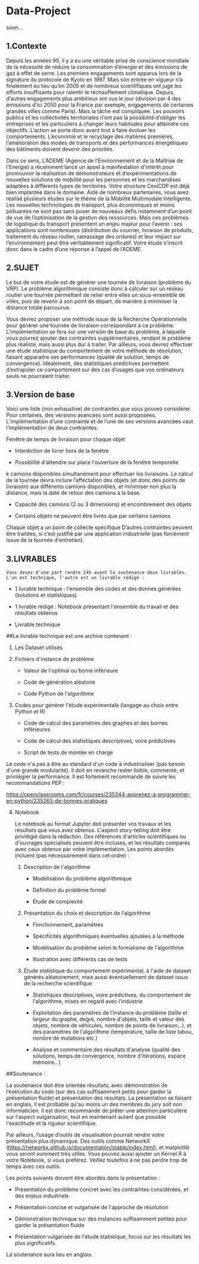 # Data-Project

soon...

## 1.Contexte

Depuis les années 90, il y a eu une véritable prise de conscience mondiale de la nécessité de réduire la consommation d’énergie et des émissions de gaz à effet de serre. Les premiers engagements sont apparus lors de la signature du protocole de Kyoto en 1997. Mais son entrée en vigueur n’a finalement eu lieu qu’en 2005 et de nombreux scientifiques ont jugé les efforts insuffisants pour ralentir le réchauffement climatique. Depuis, d’autres engagements plus ambitieux ont vus le jour (division par 4 des émissions d’ici 2050 pour la France par exemple, engagements de certaines grandes villes comme Paris). Mais la tâche est compliquée. Les pouvoirs publics et les collectivités territoriales n’ont pas la possibilité d’obliger les entreprises et les particuliers à changer leurs habitudes pour atteindre ces objectifs. L’action se porte donc avant tout à faire évoluer les comportements. L’économie et le recyclage des matières premières, l’amélioration des modes de transports et des performances énergétiques des bâtiments doivent devenir des priorités.

Dans ce sens, L’ADEME (Agence de l’Environnement et de la Maîtrise de l’Energie) a récemment lancé un appel à manifestation d’intérêt pour promouvoir la réalisation de démonstrateurs et d’expérimentations de nouvelles solutions de mobilité pour les personnes et les marchandises adaptées à différents types de territoires. Votre structure CesiCDP est déjà bien implantée dans le domaine. Aidé de nombreux partenaires, vous avez réalisé plusieurs études sur le thème de la Mobilité Multimodale Intelligente. Les nouvelles technologies de transport, plus économiques et moins polluantes ne sont pas sans poser de nouveaux défis notamment d’un point de vue de l’optimisation de la gestion des ressources. Mais ces problèmes de logistique du transport présentent un enjeu majeur pour l’avenir : ses applications sont nombreuses (distribution du courrier, livraison de produits, traitement du réseau routier, ramassage des ordures) et leur impact sur l’environnement peut être véritablement significatif. Votre étude s’inscrit donc dans le cadre d’une réponse à l’appel de l’ADEME.

## 2.SUJET

Le but de votre étude est de générer une tournée de livraison (problème du VRP). Le problème algorithmique consiste donc à calculer sur un réseau routier une tournée permettant de relier entre elles un sous-ensemble de villes, puis de revenir à son point de départ, de manière à minimiser la distance totale parcourue.

Vous devrez proposer une méthode issue de la Recherche Opérationnelle pour générer une tournée de livraison correspondant à ce problème. L’implémentation se fera sur une version de base du problème, à laquelle vous pourrez ajouter des contraintes supplémentaires, rendant le problème plus réaliste, mais aussi plus dur à traiter.
Par ailleurs, vous devrez effectuer une étude statistique du comportement de votre méthode de résolution, faisant apparaitre ses performances (qualité de solution, temps de convergence). Idéalement, des statistiques prédictives permettent d’extrapoler ce comportement sur des cas d’usages que vos ordinateurs seuls ne pourraient traiter.

## 3.Version de base

Voici une liste (non exhaustive) de contraintes que vous pouvez considérer. Pour certaines, des versions avancées sont aussi proposées. L’implémentation d’une contrainte et de l’une de ses versions avancées vaut l’implémentation de deux contraintes.

Fenêtre de temps de livraison pour chaque objet

- Interdiction de livrer hors de la fenêtre

- Possibilité d'attendre sur place l'ouverture de la fenêtre temporelle

k camions disponibles simultanément pour effectuer les livraisons. Le calcul de la tournée devra inclure l’affectation des objets (et donc des points de livraison) aux différents camions disponibles, et minimiser non plus la distance, mais la date de retour des camions à la base.

- Capacité des camions (2 ou 3 dimensions) et encombrement des objets

- Certains objets ne peuvent être livrés que par certains camions

Chaque objet a un point de collecte spécifique
D’autres contraintes peuvent être traitées, si c’est justifié par une application industrielle (pas forcément issue de la tournée d'entretien).

## 3.LIVRABLES

    Vous devez d'une part rendre 24h avant la soutenance deux livrables. L'un est technique, l'autre est un livrable rédigé :

- 1 livrable technique : l'ensemble des codes et des donnes générées (solutions et statistiques)

- 1 livrable rédigé : Notebook présentant l'ensemble du travail et des résultats obtenus

- Livrable technique

##Le livrable technique est une archive contenant :

1.  Les Dataset utilisés

2.  Fichiers d'instance de problème

    - Valeur de l'optimal ou borne inférieure

    - Code de génération aléatoire

    - Code Python de l'algorithme

3.  Codes pour générer l'étude expérimentale (langage au choix entre Python et R)

    - Code de calcul des paramètres des graphes et des bornes inférieures

    - Code de calcul des statistiques descriptives, voire prédictives

    - Script de tests de montée en charge

Le code n'a pas à être au standard d'un code à industrialiser (pas besoin d'une grande modularité). Il doit en revanche rester lisible, commenté, et privilégier la performance. Il est fortement recommandé de suivre les recommandations PEP :

https://openclassrooms.com/fr/courses/235344-apprenez-a-programmer-en-python/235263-de-bonnes-pratiques

4. Notebook

   Le notebook au format Jupyter doit présenter vos travaux et les résultats que vous avez obtenus. L'aspect story-telling doit être privilégié dans la rédaction. Des références d'articles scientifiques ou d'ouvrages spécialisés peuvent être incluses, et les résultats comparés avec ceux obtenus par votre implémentation. Les points abordés incluent (pas nécessairement dans cet ordre) :

   1. Description de l'algorithme

      - Modélisation du problème algorithmique

      - Définition du problème formel

      - Étude de complexité

   2. Présentation du choix et description de l'algorithme

      - Fonctionnement, paramètres

      - Spécificités algorithmiques éventuelles ajoutées à la méthode

      - Modélisation du problème selon le formalisme de l'algorithme

      - Illustration avec différents cas de tests

   3. Étude statistique du comportement expérimental, à l'aide de dataset générés aléatoirement, mais aussi éventuellement de dataset issus de la recherche scientifique

      - Statistiques descriptives, voire prédictives, du comportement de l'algorithme, mises en regard avec l’industrie

      - Exploitation des paramètres de l'instance du problème (taille et largeur du graphe, degré, nombre d'objets, taille et valeur des objets, nombre de véhicules, nombre de points de livraison...), et des paramètres de l'algorithme (température, taille de liste tabou, nombre de mutations etc.)

      - Analyse et commentaire des résultats d'analyse (qualité des solutions, temps de convergence, nombre d'itérations, espace mémoire...)

##Soutenance :

La soutenance doit être orientée résultats, avec démonstration de l’exécution du code (sur des cas suffisamment petits pour garder la présentation fluide) et présentation des résultats. La présentation se faisant en anglais, il est probable qu'au moins un des membres du jury soit non informaticien. Il est donc recommandé de prêter une attention particulière sur l'aspect vulgarisation, tout en maintenant autant que possible l'exactitude et la rigueur scientifique.

Par ailleurs, l’usage d’outils de visualisation pourrait rendre votre présentation plus dynamique. Des outils comme NetworkX (https://networkx.github.io/documentation/stable/index.html), et matplotlib vous seront surement très utiles. Vous pouvez aussi ajouter un Kernel R à votre Notebook, si vous préférez. Veillez toutefois à ne pas perdre trop de temps avec ces outils.

Les points suivants doivent être abordés dans la présentation :

- Présentation du problème concret avec les contraintes considérées, et des enjeux industriels

- Présentation concise et vulgarisée de l'approche de résolution

- Démonstration technique sur des instances suffisamment petites pour garder la présentation fluide

- Présentation vulgarisée de l'étude statistique, focus sur les résultats les plus significatifs

La soutenance aura lieu en anglais.
